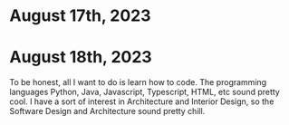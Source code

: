 # August 17th, 2023
# August 18th, 2023
To be honest, all I want to do is learn how to code. The programming languages Python, Java, Javascript, Typescript, HTML, etc sound pretty cool. I have a sort of interest in Architecture and Interior Design, so the Software Design and Architecture sound pretty chill.
